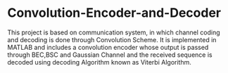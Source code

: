 # Convolution-Encoder-and-Decoder
This project is based on communication system, in which channel coding and decoding is done through Convolution Scheme. It is implemented in MATLAB and includes a convolution encoder whose output is passed through BEC,BSC and Gaussian Channel and the received sequence is decoded using decoding Algorithm known as Viterbi Algorithm.
